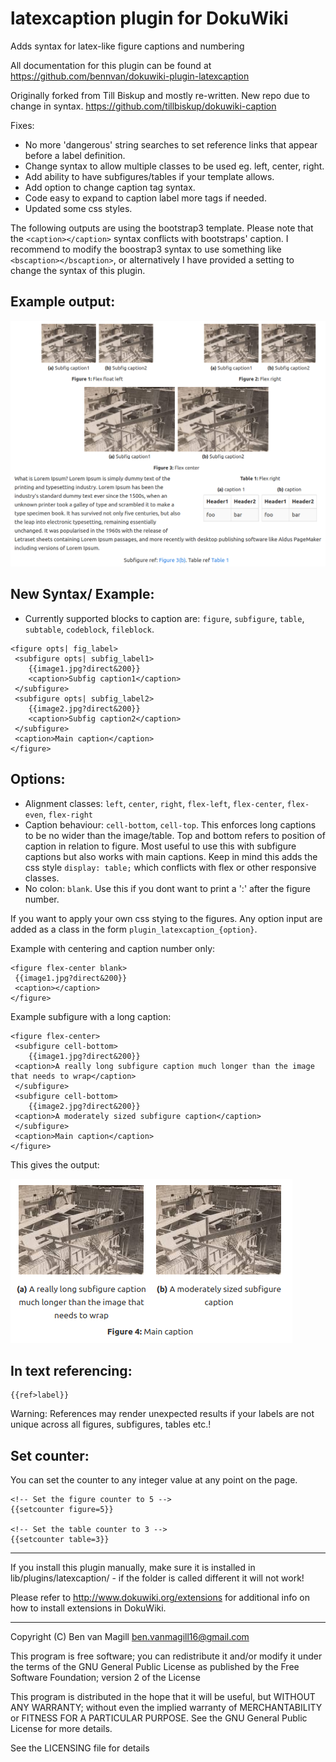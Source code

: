 # latexcaption plugin for DokuWiki

Adds syntax for latex-like figure captions and numbering

All documentation for this plugin can be found at
https://github.com/bennvan/dokuwiki-plugin-latexcaption


Originally forked from Till Biskup and mostly re-written. New repo due to change in syntax. 
https://github.com/tillbiskup/dokuwiki-caption


Fixes: 
- No more 'dangerous' string searches to set reference links that appear before a label definition.
- Change syntax to allow multiple classes to be used eg. left, center, right.
- Add ability to have subfigures/tables if your template allows.
- Add option to change caption tag syntax.
- Code easy to expand to caption label more tags if needed.
- Updated some css styles.

The following outputs are using the bootstrap3 template. Please note that the `<caption></caption>` syntax conflicts with bootstraps' caption. I recommend to modify the boostrap3 syntax to use something like `<bscaption></bscaption>`, or alternatively I have provided a setting to change the syntax of this plugin. 

Example output:
-------------

![Example output](example.png "output of Example")


New Syntax/ Example:
-------------

 - Currently supported blocks to caption are: `figure`, `subfigure`, `table`, `subtable`, `codeblock`, `fileblock`. 

```
<figure opts| fig_label>
 <subfigure opts| subfig_label1>
	{{image1.jpg?direct&200}}
	<caption>Subfig caption1</caption>
 </subfigure>
 <subfigure opts| subfig_label2>
	{{image2.jpg?direct&200}}
	<caption>Subfig caption2</caption>
 </subfigure>
 <caption>Main caption</caption>
</figure>
```

Options:
------------

 - Alignment classes: `left`, `center`, `right`, `flex-left`, `flex-center`, `flex-even`, `flex-right`
 - Caption behaviour: `cell-bottom`, `cell-top`. This enforces long captions to be no wider than the image/table. Top and bottom refers to position of caption in relation to figure. Most useful to use this with subfigure captions but also works with main captions. Keep in mind this adds the css style `display: table;` which conflicts with flex or other responsive classes.  
 - No colon: `blank`. Use this if you dont want to print a ':' after the figure number.

If you want to apply your own css stying to the figures. Any option input are added as a class in the form `plugin_latexcaption_{option}`.


Example with centering and caption number only:

```
<figure flex-center blank>
 {{image1.jpg?direct&200}}
 <caption></caption>
</figure>
```

Example subfigure with a long caption:
```
<figure flex-center>
 <subfigure cell-bottom>
 	{{image1.jpg?direct&200}}
 <caption>A really long subfigure caption much longer than the image that needs to wrap</caption>
 </subfigure>
 <subfigure cell-bottom>
	{{image2.jpg?direct&200}}
 <caption>A moderately sized subfigure caption</caption>
 </subfigure>
 <caption>Main caption</caption>
</figure>
```

This gives the output:

![Example output2](example2.png "output of Example2")

In text referencing:
-------------
```
{{ref>label}}
```
Warning: References may render unexpected results if your labels are not unique across all figures, subfigures, tables etc.!

Set counter:
-------------

You can set the counter to any integer value at any point on the page. 

```
<!-- Set the figure counter to 5 -->
{{setcounter figure=5}} 

<!-- Set the table counter to 3 -->
{{setcounter table=3}} 
```

-----

If you install this plugin manually, make sure it is installed in
lib/plugins/latexcaption/ - if the folder is called different it
will not work!

Please refer to http://www.dokuwiki.org/extensions for additional info
on how to install extensions in DokuWiki.

----
Copyright (C) Ben van Magill <ben.vanmagill16@gmail.com>

This program is free software; you can redistribute it and/or modify
it under the terms of the GNU General Public License as published by
the Free Software Foundation; version 2 of the License

This program is distributed in the hope that it will be useful,
but WITHOUT ANY WARRANTY; without even the implied warranty of
MERCHANTABILITY or FITNESS FOR A PARTICULAR PURPOSE.  See the
GNU General Public License for more details.

See the LICENSING file for details
